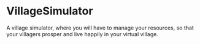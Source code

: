 # VillageSimulator
A village simulator, where you will have to manage your resources, so that your villagers prosper and live happily in your virtual village.
